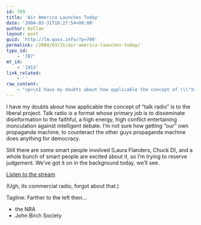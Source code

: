 ```yaml
---
id: 789
title: 'Air America Launches Today'
date: '2004-03-31T10:27:54+00:00'
author: Kellan
layout: post
guid: 'http://lm.quxx.info/?p=789'
permalink: /2004/03/31/air-america-launches-today/
typo_id:
    - '787'
mt_id:
    - '1913'
link_related:
    - ''
raw_content:
    - "<p>\nI have my doubts about how applicable the concept of \\\"talk radio\\\" is to the liberal project.  Talk radio is a format whose primary job is to disseminate disinformation to the faithful, a high energy, high conflict entertaining inonculation against intelligent debate.  I\\'m not sure how getting \\\"our\\\" own propaganda machine, to counteract the other guys propaganda machine does anything for democracy.  \n</p>\n<p>\nStill there are some smart people involved (Laura Flanders, Chuck D), and a whole bunch of smart people are excited about it, so I\\'m trying to reserve judgement.  We\\'ve got it on in the background today, we\\'ll see.\n</p>\n<p>\n<a href=\\\"http://airamericaradio.com/\\\">Listen to the stream</a>\n</p>\n<p>\n(Ugh, its commercial radio, forgot about that.)\n</p>\n<p>\nTagline:  Farther to the left then...\n  <ul>\n<li>the NRA</li>\n<li>John Birch Society</li>\n</ul>"
---
```


I have my doubts about how applicable the concept of “talk radio” is to the liberal project. Talk radio is a format whose primary job is to disseminate disinformation to the faithful, a high energy, high conflict entertaining inonculation against intelligent debate. I’m not sure how getting “our” own propaganda machine, to counteract the other guys propaganda machine does anything for democracy.

Still there are some smart people involved (Laura Flanders, Chuck D), and a whole bunch of smart people are excited about it, so I’m trying to reserve judgement. We’ve got it on in the background today, we’ll see.

[Listen to the stream](http://airamericaradio.com/)

(Ugh, its commercial radio, forgot about that.)

Tagline: Farther to the left then…

- the NRA
- John Birch Society